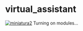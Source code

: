 # virtual_assistant
[![miniatura2][miniatura2]](https://youtu.be/Cr9O31eqXuA)
Turning on modules...

[miniatura2]: https://raw.githubusercontent.com/avmmodules/virtual_assistant/version2/src/img/miniatura_v2.png
